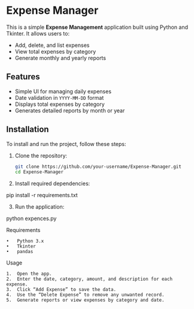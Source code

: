 # Expense Manager

This is a simple **Expense Management** application built using Python and Tkinter. It allows users to:

- Add, delete, and list expenses
- View total expenses by category
- Generate monthly and yearly reports

## Features

- Simple UI for managing daily expenses
- Date validation in `YYYY-MM-DD` format
- Displays total expenses by category
- Generates detailed reports by month or year

## Installation

To install and run the project, follow these steps:

1. Clone the repository:

   ```bash
   git clone https://github.com/your-username/Expense-Manager.git
   cd Expense-Manager


2.	Install required dependencies:

pip install -r requirements.txt

3.	Run the application:

python expences.py

Requirements

	•	Python 3.x
	•	Tkinter
	•	pandas

Usage

	1.	Open the app.
	2.	Enter the date, category, amount, and description for each expense.
	3.	Click “Add Expense” to save the data.
	4.	Use the “Delete Expense” to remove any unwanted record.
	5.	Generate reports or view expenses by category and date.
